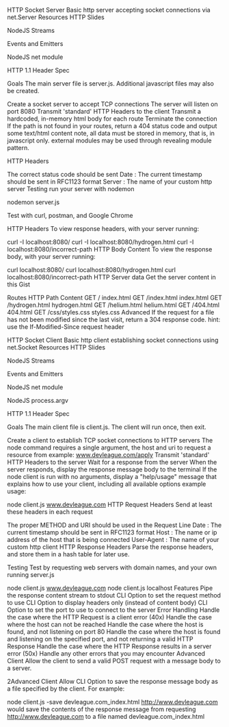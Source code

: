 HTTP Socket Server
Basic http server accepting socket connections via net.Server
Resources
HTTP Slides

NodeJS Streams

Events and Emitters

NodeJS net module

HTTP 1.1 Header Spec

Goals
The main server file is server.js. Additional javascript files may also be created.

Create a socket server to accept TCP connections
The server will listen on port 8080
Transmit 'standard' HTTP Headers to the client
Transmit a hardcoded, in-memory html body for each route
Terminate the connection
If the path is not found in your routes, return a 404 status code and output some text/html content
note, all data must be stored in memory, that is, in javascript only. external modules may be used through revealing module pattern.

HTTP Headers

The correct status code should be sent
Date : The current timestamp should be sent in RFC1123 format
Server : The name of your custom http server
Testing
run your server with nodemon

nodemon server.js

Test with curl, postman, and Google Chrome

HTTP Headers
To view response headers, with your server running:

curl -I localhost:8080/
curl -I localhost:8080/hydrogen.html
curl -I localhost:8080/incorrect-path
HTTP Body Content
To view the response body, with your server running:

curl localhost:8080/
curl localhost:8080/hydrogen.html
curl localhost:8080/incorrect-path
HTTP Server data
Get the server content in this Gist

Routes
HTTP	Path	Content
GET	/	index.html
GET	/index.html	index.html
GET	/hydrogen.html	hydrogen.html
GET	/helium.html	helium.html
GET	/404.html	404.html
GET	/css/styles.css	styles.css
Advanced
If the request for a file has not been modified since the last visit, return a 304 response code.
hint: use the If-Modified-Since request header

HTTP Socket Client
Basic http client establishing socket connections using net.Socket
Resources
HTTP Slides

NodeJS Streams

Events and Emitters

NodeJS net module

NodeJS process.argv

HTTP 1.1 Header Spec

Goals
The main client file is client.js. The client will run once, then exit.

Create a client to establish TCP socket connections to HTTP servers
The node command requires a single argument, the host and uri to request a resource from
example: www.devleague.com/apply
Transmit 'standard' HTTP Headers to the server
Wait for a response from the server
When the server responds, display the response message body to the terminal
If the node client is run with no arguments, display a "help/usage" message that explains how to use your client, including all available options
example usage:

node client.js www.devleague.com
HTTP Request Headers
Send at least these headers in each request

The proper METHOD and URI should be used in the Request Line
Date : The current timestamp should be sent in RFC1123 format
Host : The name or ip address of the host that is being connected
User-Agent : The name of your custom http client
HTTP Response Headers
Parse the response headers, and store them in a hash table for later use.

Testing
Test by requesting web servers with domain names, and your own running server.js

node client.js www.devleague.com
node client.js localhost
Features
Pipe the response content stream to stdout
CLI Option to set the request method to use
CLI Option to display headers only (instead of content body)
CLI Option to set the port to use to connect to the server
Error Handling
Handle the case where the HTTP Request is a client error (40x)
Handle the case where the host can not be reached
Handle the case where the host is found, and not listening on port 80
Handle the case where the host is found and listening on the specified port, and not returning a valid HTTP Response
Handle the case where the HTTP Response results in a server error (50x)
Handle any other errors that you may encounter
Advanced Client
Allow the client to send a valid POST request with a message body to a server.

2Advanced Client
Allow CLI Option to save the response message body as a file specified by the client. For example:

node client.js -save devleague.com_index.html http://www.devleague.com
would save the contents of the response message from requesting http://www.devleague.com to a file named devleague.com_index.html